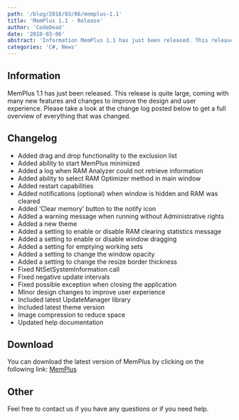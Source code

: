 ```yaml
---
path: '/blog/2018/03/06/memplus-1.1'
title: 'MemPlus 1.1 - Release'
author: 'CodeDead'
date: '2018-03-06'
abstract: 'Information MemPlus 1.1 has just been released. This release is quite large, coming with many new features and changes to improve the design and user experience. Please take a look at the change log posted below to get a full overview of everything that was changed....'
categories: 'C#, News'
---
```


## Information

MemPlus 1.1 has just been released. This release is quite large, coming with many new features and changes to improve the design and user experience. Please take a look at the change log posted below to get a full overview of everything that was changed.

## Changelog

- Added drag and drop functionality to the exclusion list
- Added ability to start MemPlus minimized
- Added a log when RAM Analyzer could not retrieve information
- Added ability to select RAM Optimizer method in main window
- Added restart capabilities
- Added notifications (optional) when window is hidden and RAM was cleared
- Added ‘Clear memory’ button to the notify icon
- Added a warning message when running without Administrative rights
- Added a new theme
- Added a setting to enable or disable RAM clearing statistics message
- Added a setting to enable or disable window dragging
- Added a setting for emptying working sets
- Added a setting to change the window opacity
- Added a setting to change the resize border thickness
- Fixed NtSetSystemInformation call
- Fixed negative update intervals
- Fixed possible exception when closing the application
- Minor design changes to improve user experience
- Included latest UpdateManager library
- Included latest theme version
- Image compression to reduce space
- Updated help documentation

## Download

You can download the latest version of MemPlus by clicking on the following link:
<a href="/software/memplus">MemPlus</a>

## Other

Feel free to contact us if you have any questions or if you need help.
